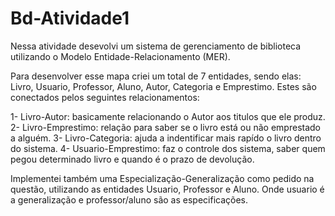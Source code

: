# Bd-Atividade1 
Nessa atividade desevolvi um sistema de gerenciamento de biblioteca utilizando o Modelo Entidade-Relacionamento (MER).

Para desenvolver esse mapa criei um total de 7 entidades, sendo elas: Livro, Usuario, Professor, Aluno, Autor, Categoria e Emprestimo. Estes são conectados pelos seguintes relacionamentos:

1- Livro-Autor: basicamente relacionando o Autor aos titulos que ele produz.
2- Livro-Emprestimo: relação para saber se o livro está ou não emprestado a alguém.
3- Livro-Categoria: ajuda a indentificar mais rapído o livro dentro do sistema.
4- Usuario-Emprestimo: faz o controle dos sistema, saber quem pegou determinado livro e quando é o prazo de devolução.

Implementei também uma Especialização-Generalização como pedido na questão, utilizando as entidades Usuario, Professor e Aluno. Onde usuario é a generalização e professor/aluno são as especificações.
